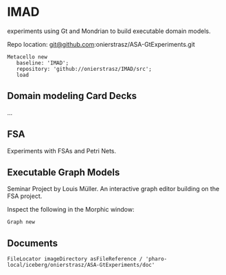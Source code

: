# IMAD
experiments using Gt and Mondrian to build executable domain models.

Repo location: git@github.com:onierstrasz/ASA-GtExperiments.git

```
Metacello new
   baseline: 'IMAD';
   repository: 'github://onierstrasz/IMAD/src';
   load
```

## Domain modeling Card Decks

...

## FSA

Experiments with FSAs and Petri Nets.

## Executable Graph Models

Seminar Project by Louis Müller. An interactive graph editor building on the FSA project.

Inspect the following in the Morphic window:
```
Graph new
```

## Documents

```
FileLocator imageDirectory asFileReference / 'pharo-local/iceberg/onierstrasz/ASA-GtExperiments/doc'
```
